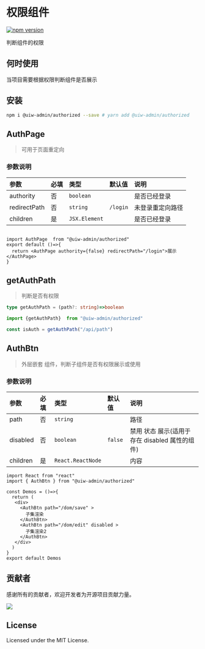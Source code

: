 # 权限组件

[![npm version](https://img.shields.io/npm/v/@uiw-admin/authorized.svg?label=@uiw-admin/authorized)](https://www.npmjs.com/package/@uiw-admin/authorized)

判断组件的权限

## 何时使用

当项目需要根据权限判断组件是否展示

## 安装

```bash
npm i @uiw-admin/authorized --save # yarn add @uiw-admin/authorized
```

## AuthPage

> 可用于页面重定向

### 参数说明

| 参数         | 必填 | 类型          | 默认值   | 说明             |
| :----------- | :--- | :------------ | :------- | :--------------- |
| authority    | 否   | `boolean`     |          | 是否已经登录     |
| redirectPath | 否   | `string`      | `/login` | 未登录重定向路径 |
| children     | 是   | `JSX.Element` |          | 是否已经登录     |

```tsx

import AuthPage  from "@uiw-admin/authorized"
export default ()=>{
  return <AuthPage authority={false} redirectPath="/login">展示</AuthPage>
}

```

## getAuthPath

> 判断是否有权限

```ts
type getAuthPath = (path?: string)=>boolean 

import {getAuthPath}  from "@uiw-admin/authorized"

const isAuth = getAuthPath("/api/path")
```

## AuthBtn

> 外层嵌套 组件，判断子组件是否有权限展示或使用

### 参数说明

| 参数     | 必填 | 类型              | 默认值  | 说明                                            |
| :------- | :--- | :---------------- | :------ | :---------------------------------------------- |
| path     | 否   | `string`          |         | 路径                                            |
| disabled | 否   | `boolean`         | `false` | 禁用 状态 展示(适用于 存在 disabled 属性的组件) |
| children | 是   | `React.ReactNode` |         | 内容                                            |

```tsx
import React from "react"
import { AuthBtn } from "@uiw-admin/authorized"

const Demos = ()=>{
  return (
   <div>
     <AuthBtn path="/dom/save" >
       子集渲染
     </AuthBtn>
     <AuthBtn path="/dom/edit" disabled >
       子集渲染2
     </AuthBtn>
   </div>
  )
}
export default Demos
```

## 贡献者

感谢所有的贡献者，欢迎开发者为开源项目贡献力量。

<a href="https://github.com/uiwjs/uiw-admin/graphs/contributors">
  <img src="https://uiwjs.github.io/uiw-admin/CONTRIBUTORS.svg" />
</a>

## License

Licensed under the MIT License.